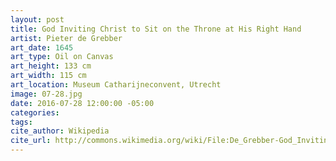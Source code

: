 ```yaml
---
layout: post
title: God Inviting Christ to Sit on the Throne at His Right Hand
artist: Pieter de Grebber
art_date: 1645
art_type: Oil on Canvas
art_height: 133 cm
art_width: 115 cm
art_location: Museum Catharijneconvent, Utrecht
image: 07-28.jpg
date: 2016-07-28 12:00:00 -05:00
categories:
tags:
cite_author: Wikipedia
cite_url: http://commons.wikimedia.org/wiki/File:De_Grebber-God_Inviting_Christ_to_Sit_on_the_Throne_at_His_Right_Hand.jpg
---
```

